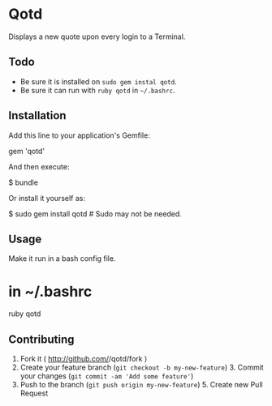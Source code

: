 # Qotd

Displays a new quote upon every login to a Terminal.

## Todo

- Be sure it is installed on `sudo gem instal qotd`.
- Be sure it can run with `ruby qotd` in `~/.bashrc`.

## Installation

Add this line to your application's Gemfile:

gem 'qotd'

And then execute:

$ bundle

Or install it yourself as:

$ sudo gem install qotd   # Sudo may not be needed.

## Usage

Make it run in a bash config file.

# in ~/.bashrc
ruby qotd

## Contributing

1. Fork it ( http://github.com/<my-github-username>/qotd/fork )
2. Create your feature branch (`git checkout -b my-new-feature`)
    3. Commit your changes (`git commit -am 'Add some feature'`)
4. Push to the branch (`git push origin my-new-feature`)
    5. Create new Pull Request

